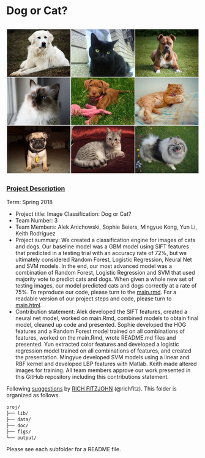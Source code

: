 
# Dog or Cat?
![image](./figs/catdog.jpg)
----

### [Project Description](./doc/project2_desc.md)

Term: Spring 2018

+ Project title: Image Classification: Dog or Cat?
+ Team Number: 3
+ Team Members: Alek Anichowski, Sophie Beiers, Mingyue Kong, Yun Li, Keith Rodriguez
+ Project summary: We created a classification engine for images of cats and dogs. Our baseline model was a GBM model using SIFT features that predicted in a testing trial with an accuracy rate of 72%, but we ultimately considered Random Forest, Logistic Regression, Neural Net and SVM models. In the end, our most advanced model was a combination of Random Forest, Logistic Regression and SVM that used majority vote to predict cats and dogs. When given a whole new set of testing images, our model predicted cats and dogs correctly at a rate of 75%.  To reproduce our code, please turn to the [main.rmd](./doc/main.Rmd). For a readable version of our project steps and code, please turn to [main.html](./output/main.html).
+ Contribution statement: Alek developed the SIFT features, created a neural net model, worked on main.Rmd, combined models to obtain final model, cleaned up code and presented. Sophie developed the HOG features and a Random Forest model trained on all combinations of features, worked on the main.Rmd, wrote README.md files and presented. Yun extracted color features and developed a logistic regression model trained on all combinations of features, and created the presentation. Mingyue developed SVM models using a linear and RBF kernel and developed LBP features with Matlab. Keith made altered images for training. All team members approve our work presented in this GitHub repository including this contributions statement.

Following [suggestions](http://nicercode.github.io/blog/2013-04-05-projects/) by [RICH FITZJOHN](http://nicercode.github.io/about/#Team) (@richfitz). This folder is organized as follows.

```
proj/
├── lib/
├── data/
├── doc/
├── figs/
└── output/
```

Please see each subfolder for a README file.
